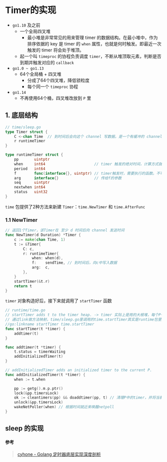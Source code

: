 # Timer的实现
- `go1.10` 及之前
  - 一个全局四叉堆
    - 最小堆是非常常见的用来管理 timer 的数据结构。在最小堆中，作为排序依据的 key 是 timer 的 `when` 属性，也就是何时触发。即最近一次触发的 timer 将会处于堆顶。
  - 起一个叫 `timeproc` 的协程负责调度 `timer`，不断从堆顶取元素，判断是否到期并触发对应的 `callback`
- `go1.0 ~ go1.13` 
  - 64个全局桶 + 四叉堆
    - 分成了64个四叉堆，降低锁粒度
    - 每个同一个 `timeproc` 协程
- `go1.14` 
  - 不再使用64个桶，四叉堆改放到 `P` 里



## 1. 底层结构

```go
// time/sleep.go
type Timer struct {
    C <-chan Time  // 到时间后会向这个 channel 写数据。是一个有缓冲的 channel, 缓冲区大小为 1。
    r runtimeTimer
}

type runtimeTimer struct {
    pp       uintptr
    when     int64                      // timer 触发的绝对时间，计算方式就是当前时间加上 duration
    period   int64
    f        func(interface{}, uintptr) // timer触发时，需要执行的函数。不可为闭包。
    arg      interface{}                // 传给f的参数
    seq      uintptr
    nextwhen int64
    status   uint32
}
```

`time` 包提供了2种方法来新建 `Timer`：`time.NewTimer` 和 `time.AfterFunc`



### 1.1 NewTimer

```go
// 返回1个Timer，该Timer在 至少 d 时间后向 channel 发送时间
func NewTimer(d Duration) *Timer {
    c := make(chan Time, 1)
    t := &Timer{
        C: c,
        r: runtimeTimer{
            when: when(d),
            f:    sendTime, // 到时间后，向c中写入数据
            arg:  c,
        },
    }
    startTimer(&t.r)
    return t
}
```



`timer` 对象构造好后，接下来就调用了 `startTimer` 函数

```go
// runtime/time.go
// startTimer adds t to the timer heap. -> timer 实际上是用的大根堆，每个P一个这样的堆
// 通过link做方法映射，time/sleep.go里调用的time.startTimer其实是runtime包里的。
//go:linkname startTimer time.startTimer
func startTimer(t *timer) {
    addtimer(t)
}

func addtimer(t *timer) {
    t.status = timerWaiting
    addInitializedTimer(t)
}

// addInitializedTimer adds an initialized timer to the current P.
func addInitializedTimer(t *timer) {
    when := t.when

    pp := getg().m.p.ptr() 
    lock(&pp.timersLock)
    ok := cleantimers(pp) && doaddtimer(pp, t) // 清理P中的timer，并将当前timer加入P
    unlock(&pp.timersLock)
    wakeNetPoller(when) // 根据时间就近来唤醒netpoll
}

```



## sleep 的实现



#### 参考

> [cyhone - Golang 定时器底层实现深度剖析](https://www.zhihu.com/people/cyhone/posts)